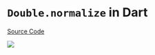 # `Double.normalize` in Dart

[Source Code](../source/doublenormalize-in-dart.dart.dart)

![](../images/doublenormalize-in-dart.dart.jpg)
